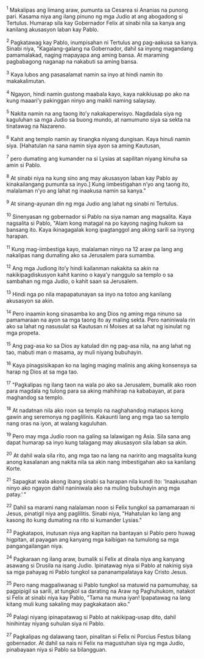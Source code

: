 <sup>1</sup>
Makalipas ang limang araw, pumunta sa Cesarea si Ananias na punong pari. Kasama niya ang ilang pinuno ng mga Judio at ang abogadong si Tertulus. Humarap sila kay Gobernador Felix at sinabi nila sa kanya ang kanilang akusasyon laban kay Pablo. 

<sup>2</sup>
Pagkatawag kay Pablo, inumpisahan ni Tertulus ang pag-aakusa sa kanya. Sinabi niya, "Kagalang-galang na Gobernador, dahil sa inyong magandang pamamalakad, naging mapayapa ang aming bansa. At maraming pagbabagong naganap na nakabuti sa aming bansa. 

<sup>3</sup>
Kaya lubos ang pasasalamat namin sa inyo at hindi namin ito makakalimutan. 

<sup>4</sup>
Ngayon, hindi namin gustong maabala kayo, kaya nakikiusap po ako na kung maaariʼy pakinggan ninyo ang maikli naming salaysay. 

<sup>5</sup>
Nakita namin na ang taong itoʼy nakakaperwisyo. Nagdadala siya ng kaguluhan sa mga Judio sa buong mundo, at namumuno siya sa sekta na tinatawag na Nazareno. 

<sup>6</sup>
Kahit ang templo namin ay tinangka niyang dungisan. Kaya hinuli namin siya. [Hahatulan na sana namin siya ayon sa aming Kautusan, 

<sup>7</sup>
pero dumating ang kumander na si Lysias at sapilitan niyang kinuha sa amin si Pablo. 

<sup>8</sup>
At sinabi niya na kung sino ang may akusasyon laban kay Pablo ay kinakailangang pumunta sa inyo.] Kung iimbestigahan nʼyo ang taong ito, malalaman nʼyo ang lahat ng inaakusa namin sa kanya." 

<sup>9</sup>
At sinang-ayunan din ng mga Judio ang lahat ng sinabi ni Tertulus.

<sup>10</sup>
Sinenyasan ng gobernador si Pablo na siya naman ang magsalita. Kaya nagsalita si Pablo, "Alam kong matagal na po kayong naging hukom sa bansang ito. Kaya ikinagagalak kong ipagtanggol ang aking sarili sa inyong harapan. 

<sup>11</sup>
Kung mag-iimbestiga kayo, malalaman ninyo na 12 araw pa lang ang nakalipas nang dumating ako sa Jerusalem para sumamba. 

<sup>12</sup>
Ang mga Judiong itoʼy hindi kailanman nakakita sa akin na nakikipagdiskusyon kahit kanino o kayaʼy nanggulo sa templo o sa sambahan ng mga Judio, o kahit saan sa Jerusalem. 

<sup>13</sup>
Hindi nga po nila mapapatunayan sa inyo na totoo ang kanilang akusasyon sa akin. 

<sup>14</sup>
Pero inaamin kong sinasamba ko ang Dios ng aming mga ninuno sa pamamaraan na ayon sa mga taong ito ay maling sekta. Pero naniniwala rin ako sa lahat ng nasusulat sa Kautusan ni Moises at sa lahat ng isinulat ng mga propeta. 

<sup>15</sup>
Ang pag-asa ko sa Dios ay katulad din ng pag-asa nila, na ang lahat ng tao, mabuti man o masama, ay muli niyang bubuhayin. 

<sup>16</sup>
Kaya pinagsisikapan ko na laging maging malinis ang aking konsensya sa harap ng Dios at sa mga tao. 

<sup>17</sup>
"Pagkalipas ng ilang taon na wala po ako sa Jerusalem, bumalik ako roon para magdala ng tulong para sa aking mahihirap na kababayan, at para maghandog sa templo. 

<sup>18</sup>
At nadatnan nila ako roon sa templo na naghahandog matapos kong gawin ang seremonya ng paglilinis. Kakaunti lang ang mga tao sa templo nang oras na iyon, at walang kaguluhan. 

<sup>19</sup>
Pero may mga Judio roon na galing sa lalawigan ng Asia. Sila sana ang dapat humarap sa inyo kung talagang may akusasyon sila laban sa akin. 

<sup>20</sup>
At dahil wala sila rito, ang mga tao na lang na naririto ang magsalita kung anong kasalanan ang nakita nila sa akin nang imbestigahan ako sa kanilang Korte. 

<sup>21</sup>
Sapagkat wala akong ibang sinabi sa harapan nila kundi ito: 'Inaakusahan ninyo ako ngayon dahil naniniwala ako na muling bubuhayin ang mga patay.' " 

<sup>22</sup>
Dahil sa marami nang nalalaman noon si Felix tungkol sa pamamaraan ni Jesus, pinatigil niya ang paglilitis. Sinabi niya, "Hahatulan ko lang ang kasong ito kung dumating na rito si kumander Lysias." 

<sup>23</sup>
Pagkatapos, inutusan niya ang kapitan na bantayan si Pablo pero huwag higpitan, at payagan ang kanyang mga kaibigan na tumulong sa mga pangangailangan niya.

<sup>24</sup>
Pagkaraan ng ilang araw, bumalik si Felix at dinala niya ang kanyang asawang si Drusila na isang Judio. Ipinatawag niya si Pablo at nakinig siya sa mga pahayag ni Pablo tungkol sa pananampalataya kay Cristo Jesus. 

<sup>25</sup>
Pero nang magpaliwanag si Pablo tungkol sa matuwid na pamumuhay, sa pagpipigil sa sarili, at tungkol sa darating na Araw ng Paghuhukom, natakot si Felix at sinabi niya kay Pablo, "Tama na muna iyan! Ipapatawag na lang kitang muli kung sakaling may pagkakataon ako." 

<sup>26</sup>
Palagi niyang ipinapatawag si Pablo at nakikipag-usap dito, dahil hinihintay niyang suhulan siya ni Pablo. 

<sup>27</sup>
Pagkalipas ng dalawang taon, pinalitan si Felix ni Porcius Festus bilang gobernador. At dahil sa nais ni Felix na magustuhan siya ng mga Judio, pinabayaan niya si Pablo sa bilangguan.